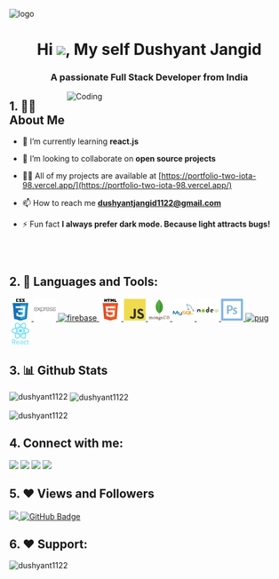 ![logo](https://github.com/Dushyant1122/username/blob/main/portfolio%20(1).gif)
<h1 align="center">Hi <img src="https://raw.githubusercontent.com/MartinHeinz/MartinHeinz/master/wave.gif" width="30px">, My self Dushyant Jangid</h1>
<h3 align="center">A passionate Full Stack Developer from India</h3>



<img align="right" alt="Coding" width="400" src="https://user-images.githubusercontent.com/69011963/137184767-79a13ec7-1bb3-4341-a6da-3a149c9c159a.gif">

## 1. 🙋‍♂️ About Me

- 🌱 I’m currently learning **react.js**

- 👯 I’m looking to collaborate on **open source projects**

- 👨‍💻 All of my projects are available at [https://portfolio-two-iota-98.vercel.app/](https://portfolio-two-iota-98.vercel.app/)

- 📫 How to reach me **dushyantjangid1122@gmail.com**

- ⚡ Fun fact **I always prefer dark mode. Because light attracts bugs!**

<br/>
<br/>

## 2. 🚀 Languages and Tools:

<p align="left"> <a href="https://www.w3schools.com/css/" target="_blank" rel="noreferrer"> <img src="https://raw.githubusercontent.com/devicons/devicon/master/icons/css3/css3-original-wordmark.svg" alt="css3" width="40" height="40"/> </a> <a href="https://expressjs.com" target="_blank" rel="noreferrer"> <img src="https://raw.githubusercontent.com/devicons/devicon/master/icons/express/express-original-wordmark.svg" alt="express" width="40" height="40"/> </a> <a href="https://firebase.google.com/" target="_blank" rel="noreferrer"> <img src="https://www.vectorlogo.zone/logos/firebase/firebase-icon.svg" alt="firebase" width="40" height="40"/> </a> <a href="https://www.w3.org/html/" target="_blank" rel="noreferrer"> <img src="https://raw.githubusercontent.com/devicons/devicon/master/icons/html5/html5-original-wordmark.svg" alt="html5" width="40" height="40"/> </a> <a href="https://developer.mozilla.org/en-US/docs/Web/JavaScript" target="_blank" rel="noreferrer"> <img src="https://raw.githubusercontent.com/devicons/devicon/master/icons/javascript/javascript-original.svg" alt="javascript" width="40" height="40"/> </a> <a href="https://www.mongodb.com/" target="_blank" rel="noreferrer"> <img src="https://raw.githubusercontent.com/devicons/devicon/master/icons/mongodb/mongodb-original-wordmark.svg" alt="mongodb" width="40" height="40"/> </a> <a href="https://www.mysql.com/" target="_blank" rel="noreferrer"> <img src="https://raw.githubusercontent.com/devicons/devicon/master/icons/mysql/mysql-original-wordmark.svg" alt="mysql" width="40" height="40"/> </a> <a href="https://nodejs.org" target="_blank" rel="noreferrer"> <img src="https://raw.githubusercontent.com/devicons/devicon/master/icons/nodejs/nodejs-original-wordmark.svg" alt="nodejs" width="40" height="40"/> </a> <a href="https://www.photoshop.com/en" target="_blank" rel="noreferrer"> <img src="https://raw.githubusercontent.com/devicons/devicon/master/icons/photoshop/photoshop-line.svg" alt="photoshop" width="40" height="40"/> </a> <a href="https://pugjs.org" target="_blank" rel="noreferrer"> <img src="https://cdn.worldvectorlogo.com/logos/pug.svg" alt="pug" width="40" height="40"/> </a> <a href="https://reactjs.org/" target="_blank" rel="noreferrer"> <img src="https://raw.githubusercontent.com/devicons/devicon/master/icons/react/react-original-wordmark.svg" alt="react" width="40" height="40"/> </a> </p>

## 3. 📊 Github Stats

<p><img align="left" src="https://github-readme-stats.vercel.app/api/top-langs?username=dushyant1122&show_icons=true&locale=en&layout=compact" alt="dushyant1122" /></p>

<p>&nbsp;<img align="center" src="https://github-readme-stats.vercel.app/api?username=dushyant1122&show_icons=true&locale=en" alt="dushyant1122" /></p>

<p><img align="center" src="https://github-readme-streak-stats.herokuapp.com/?user=dushyant1122&" alt="dushyant1122" /></p>


## 4. Connect with me:
<p align="left">

<a href = "https://linkedin.com/in/dushyant-jangid-221495231"><img src="https://img.icons8.com/fluent/48/000000/linkedin.png"/></a>
<a href = "https://twitter.com/DushyantJangid9"><img src="https://img.icons8.com/fluent/48/000000/twitter.png"/></a>
<a href = "https://instagram.com/dushyant_26850"><img src="https://img.icons8.com/fluent/48/000000/instagram-new.png"/></a>
<a href = "https://fb.com/dushyantjangid26850"><img src="https://img.icons8.com/bubbles/50/000000/facebook-new.png"/></a>


## 5. ❤ Views and Followers
<a href="#">
    <img src="https://komarev.com/ghpvc/?username=dushyant1122">
</a>
<a href="#"><img src="https://img.shields.io/github/followers/dushyant1122?label=Followers&style=social" alt="GitHub Badge"></a>


## 6. ❤ Support:
<p align="left"><a href="https://www.buymeacoffee.com/dushyantjaI"> <img align="left" src="https://cdn.buymeacoffee.com/buttons/v2/default-yellow.png" height="50" width="210" alt="dushyant1122" /></a></p><br><br>

